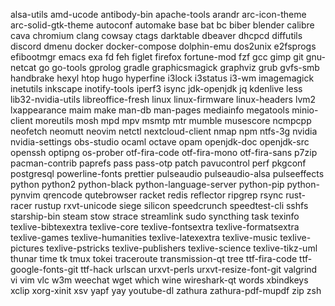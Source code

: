 alsa-utils
amd-ucode
antibody-bin
apache-tools
arandr
arc-icon-theme
arc-solid-gtk-theme
autoconf
automake
base
bat
bc
biber
blender
calibre
cava
chromium
clang
cowsay
ctags
darktable
dbeaver
dhcpcd
diffutils
discord
dmenu
docker
docker-compose
dolphin-emu
dos2unix
e2fsprogs
efibootmgr
emacs
exa
fd
feh
figlet
firefox
fortune-mod
fzf
gcc
gimp
git
gnu-netcat
go
go-tools
gprolog
gradle
graphicsmagick
graphviz
grub
gvfs-smb
handbrake
hexyl
htop
hugo
hyperfine
i3lock
i3status
i3-wm
imagemagick
inetutils
inkscape
inotify-tools
iperf3
isync
jdk-openjdk
jq
kdenlive
less
lib32-nvidia-utils
libreoffice-fresh
linux
linux-firmware
linux-headers
lvm2
lxappearance
maim
make
man-db
man-pages
mediainfo
megatools
minio-client
moreutils
mosh
mpd
mpv
msmtp
mtr
mumble
musescore
ncmpcpp
neofetch
neomutt
neovim
netctl
nextcloud-client
nmap
npm
ntfs-3g
nvidia
nvidia-settings
obs-studio
ocaml
octave
opam
openjdk-doc
openjdk-src
openssh
optipng
os-prober
otf-fira-code
otf-fira-mono
otf-fira-sans
p7zip
pacman-contrib
paprefs
pass
pass-otp
patch
pavucontrol
perf
pkgconf
postgresql
powerline-fonts
prettier
pulseaudio
pulseaudio-alsa
pulseeffects
python
python2
python-black
python-language-server
python-pip
python-pynvim
qrencode
qutebrowser
racket
redis
reflector
ripgrep
rsync
rust-racer
rustup
rxvt-unicode
siege
silicon
speedcrunch
speedtest-cli
sshfs
starship-bin
steam
stow
strace
streamlink
sudo
syncthing
task
texinfo
texlive-bibtexextra
texlive-core
texlive-fontsextra
texlive-formatsextra
texlive-games
texlive-humanities
texlive-latexextra
texlive-music
texlive-pictures
texlive-pstricks
texlive-publishers
texlive-science
texlive-tikz-uml
thunar
time
tk
tmux
tokei
traceroute
transmission-qt
tree
ttf-fira-code
ttf-google-fonts-git
ttf-hack
urlscan
urxvt-perls
urxvt-resize-font-git
valgrind
vi
vim
vlc
w3m
weechat
wget
which
wine
wireshark-qt
words
xbindkeys
xclip
xorg-xinit
xsv
yapf
yay
youtube-dl
zathura
zathura-pdf-mupdf
zip
zsh
